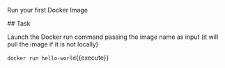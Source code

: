 Run your first Docker Image

## Task

Launch the Docker run command passing the image name as input (it will pull the image if it is not locally)

`docker run hello-world`{{execute}}
